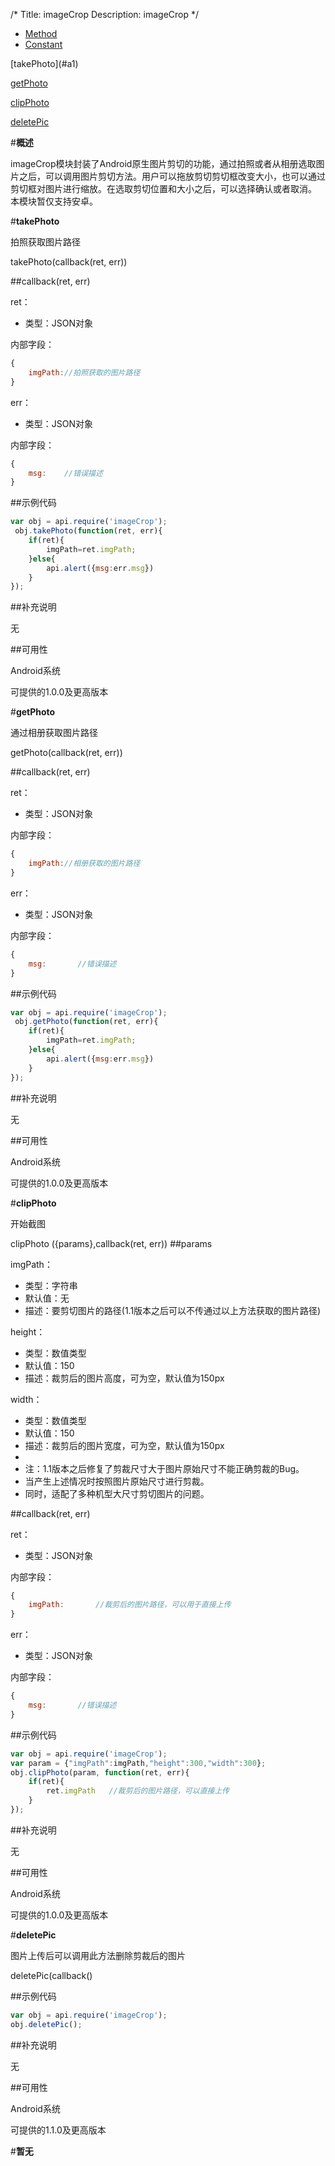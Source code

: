 /*
Title: imageCrop
Description: imageCrop
*/

<ul id="tab" class="clearfix">
	<li class="active"><a href="#method-content">Method</a></li>
	<li><a href="#const-content">Constant</a></li>
</ul>
<div id="method-content">

<div class="outline">
[takePhoto](#a1)

[getPhoto](#a2)

[clipPhoto](#a3)

[deletePic](#a4)

</div>

#**概述**

imageCrop模块封装了Android原生图片剪切的功能，通过拍照或者从相册选取图片之后，可以调用图片剪切方法。用户可以拖放剪切剪切框改变大小，也可以通过剪切框对图片进行缩放。在选取剪切位置和大小之后，可以选择确认或者取消。 本模块暂仅支持安卓。

#**takePhoto**<div id="a1"></div>

拍照获取图片路径

takePhoto(callback(ret, err))


##callback(ret, err)

ret：

- 类型：JSON对象

内部字段：

```js
{
	imgPath://拍照获取的图片路径
}
```

err：

- 类型：JSON对象

内部字段：

```js
{
	msg:    //错误描述
}
```

##示例代码

```js
var obj = api.require('imageCrop');
 obj.takePhoto(function(ret, err){
	if(ret){
		imgPath=ret.imgPath;
	}else{
		api.alert({msg:err.msg})	
	}
});
```

##补充说明

无

##可用性

Android系统

可提供的1.0.0及更高版本

#**getPhoto**<div id="a2"></div>

通过相册获取图片路径

getPhoto(callback(ret, err))


##callback(ret, err)

ret：

- 类型：JSON对象

内部字段：

```js
{
	imgPath://相册获取的图片路径
}
```
err：

- 类型：JSON对象

内部字段：

```js
{
	msg:       //错误描述
}
```

##示例代码

```js
var obj = api.require('imageCrop');
 obj.getPhoto(function(ret, err){
	if(ret){
		imgPath=ret.imgPath;
	}else{
		api.alert({msg:err.msg})	
	}
});
```

##补充说明

无

##可用性

Android系统

可提供的1.0.0及更高版本

#**clipPhoto**<div id="a3"></div>

开始截图

clipPhoto ({params},callback(ret, err))
##params

imgPath：

- 类型：字符串
- 默认值：无
- 描述：要剪切图片的路径(1.1版本之后可以不传通过以上方法获取的图片路径)

height：

- 类型：数值类型
- 默认值：150
- 描述：裁剪后的图片高度，可为空，默认值为150px

width：

- 类型：数值类型
- 默认值：150
- 描述：裁剪后的图片宽度，可为空，默认值为150px
- 
- 注：1.1版本之后修复了剪裁尺寸大于图片原始尺寸不能正确剪裁的Bug。
- 当产生上述情况时按照图片原始尺寸进行剪裁。
- 同时，适配了多种机型大尺寸剪切图片的问题。

##callback(ret, err)

ret：

- 类型：JSON对象

内部字段：

```js
{
	imgPath:       //裁剪后的图片路径，可以用于直接上传
}
```

err：

- 类型：JSON对象

内部字段：

```js
{
	msg:       //错误描述
}
```

##示例代码

```js
var obj = api.require('imageCrop');
var param = {"imgPath":imgPath,"height":300,"width":300};
obj.clipPhoto(param, function(ret, err){
    if(ret){
        ret.imgPath   //裁剪后的图片路径，可以直接上传
    }
});
```

##补充说明

无

##可用性

Android系统

可提供的1.0.0及更高版本

#**deletePic**<div id="a4"></div>

图片上传后可以调用此方法删除剪裁后的图片

deletePic(callback()

##示例代码

```js
var obj = api.require('imageCrop');
obj.deletePic();
```

##补充说明

无

##可用性

Android系统

可提供的1.1.0及更高版本


</div>

<div id="const-content">

#**暂无**




